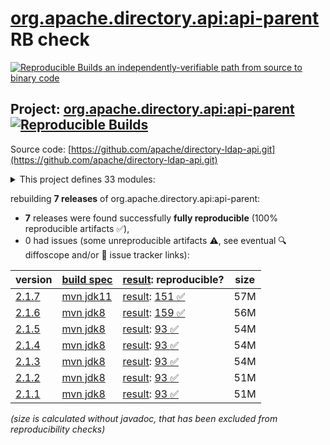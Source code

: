 [org.apache.directory.api:api-parent](https://central.sonatype.com/artifact/org.apache.directory.api/api-parent/versions) RB check
=======

[![Reproducible Builds](https://reproducible-builds.org/images/logos/rb.svg) an independently-verifiable path from source to binary code](https://reproducible-builds.org/)

## Project: [org.apache.directory.api:api-parent](https://central.sonatype.com/artifact/org.apache.directory.api/api-parent/versions) [![Reproducible Builds](https://img.shields.io/endpoint?url=https://raw.githubusercontent.com/jvm-repo-rebuild/reproducible-central/master/content/org/apache/directory/api/badge.json)](https://github.com/jvm-repo-rebuild/reproducible-central/blob/master/content/org/apache/directory/api/README.md)

Source code: [https://github.com/apache/directory-ldap-api.git](https://github.com/apache/directory-ldap-api.git)

<details><summary>This project defines 33 modules:</summary>

* [org.apache.directory.api:apache-ldap-api](https://central.sonatype.com/artifact/org.apache.directory.api/apache-ldap-api/overview)
* [org.apache.directory.api:api-all](https://central.sonatype.com/artifact/org.apache.directory.api/api-all/overview)
* [org.apache.directory.api:api-asn1-api](https://central.sonatype.com/artifact/org.apache.directory.api/api-asn1-api/overview)
* [org.apache.directory.api:api-asn1-ber](https://central.sonatype.com/artifact/org.apache.directory.api/api-asn1-ber/overview)
* [org.apache.directory.api:api-asn1-parent](https://central.sonatype.com/artifact/org.apache.directory.api/api-asn1-parent/overview)
* [org.apache.directory.api:api-dsml-engine](https://central.sonatype.com/artifact/org.apache.directory.api/api-dsml-engine/overview)
* [org.apache.directory.api:api-dsml-parent](https://central.sonatype.com/artifact/org.apache.directory.api/api-dsml-parent/overview)
* [org.apache.directory.api:api-dsml-parser](https://central.sonatype.com/artifact/org.apache.directory.api/api-dsml-parser/overview)
* [org.apache.directory.api:api-i18n](https://central.sonatype.com/artifact/org.apache.directory.api/api-i18n/overview)
* [org.apache.directory.api:api-integ](https://central.sonatype.com/artifact/org.apache.directory.api/api-integ/overview)
* [org.apache.directory.api:api-integ-osgi](https://central.sonatype.com/artifact/org.apache.directory.api/api-integ-osgi/overview)
* [org.apache.directory.api:api-ldap-client-all](https://central.sonatype.com/artifact/org.apache.directory.api/api-ldap-client-all/overview)
* [org.apache.directory.api:api-ldap-client-api](https://central.sonatype.com/artifact/org.apache.directory.api/api-ldap-client-api/overview)
* [org.apache.directory.api:api-ldap-client-parent](https://central.sonatype.com/artifact/org.apache.directory.api/api-ldap-client-parent/overview)
* [org.apache.directory.api:api-ldap-codec-core](https://central.sonatype.com/artifact/org.apache.directory.api/api-ldap-codec-core/overview)
* [org.apache.directory.api:api-ldap-codec-parent](https://central.sonatype.com/artifact/org.apache.directory.api/api-ldap-codec-parent/overview)
* [org.apache.directory.api:api-ldap-codec-standalone](https://central.sonatype.com/artifact/org.apache.directory.api/api-ldap-codec-standalone/overview)
* [org.apache.directory.api:api-ldap-extras-aci](https://central.sonatype.com/artifact/org.apache.directory.api/api-ldap-extras-aci/overview)
* [org.apache.directory.api:api-ldap-extras-codec](https://central.sonatype.com/artifact/org.apache.directory.api/api-ldap-extras-codec/overview)
* [org.apache.directory.api:api-ldap-extras-codec-api](https://central.sonatype.com/artifact/org.apache.directory.api/api-ldap-extras-codec-api/overview)
* [org.apache.directory.api:api-ldap-extras-parent](https://central.sonatype.com/artifact/org.apache.directory.api/api-ldap-extras-parent/overview)
* [org.apache.directory.api:api-ldap-extras-sp](https://central.sonatype.com/artifact/org.apache.directory.api/api-ldap-extras-sp/overview)
* [org.apache.directory.api:api-ldap-extras-trigger](https://central.sonatype.com/artifact/org.apache.directory.api/api-ldap-extras-trigger/overview)
* [org.apache.directory.api:api-ldap-extras-util](https://central.sonatype.com/artifact/org.apache.directory.api/api-ldap-extras-util/overview)
* [org.apache.directory.api:api-ldap-model](https://central.sonatype.com/artifact/org.apache.directory.api/api-ldap-model/overview)
* [org.apache.directory.api:api-ldap-net-mina](https://central.sonatype.com/artifact/org.apache.directory.api/api-ldap-net-mina/overview)
* [org.apache.directory.api:api-ldap-net-parent](https://central.sonatype.com/artifact/org.apache.directory.api/api-ldap-net-parent/overview)
* [org.apache.directory.api:api-ldap-parent](https://central.sonatype.com/artifact/org.apache.directory.api/api-ldap-parent/overview)
* [org.apache.directory.api:api-ldap-schema-converter](https://central.sonatype.com/artifact/org.apache.directory.api/api-ldap-schema-converter/overview)
* [org.apache.directory.api:api-ldap-schema-data](https://central.sonatype.com/artifact/org.apache.directory.api/api-ldap-schema-data/overview)
* [org.apache.directory.api:api-ldap-schema-parent](https://central.sonatype.com/artifact/org.apache.directory.api/api-ldap-schema-parent/overview)
* [org.apache.directory.api:api-parent](https://central.sonatype.com/artifact/org.apache.directory.api/api-parent/overview)
* [org.apache.directory.api:api-util](https://central.sonatype.com/artifact/org.apache.directory.api/api-util/overview)
</details>

rebuilding **7 releases** of org.apache.directory.api:api-parent:
- **7** releases were found successfully **fully reproducible** (100% reproducible artifacts :white_check_mark:),
- 0 had issues (some unreproducible artifacts :warning:, see eventual :mag: diffoscope and/or :memo: issue tracker links):

| version | [build spec](/BUILDSPEC.md) | [result](https://reproducible-builds.org/docs/jvm/): reproducible? | size |
| -- | --------- | ------ | -- |
| [2.1.7](https://central.sonatype.com/artifact/org.apache.directory.api/api-parent/2.1.7/pom) | [mvn jdk11](api-2.1.7.buildspec) | [result](api-parent-2.1.7.buildinfo): [151 :white_check_mark: ](api-parent-2.1.7.buildcompare) | 57M |
| [2.1.6](https://central.sonatype.com/artifact/org.apache.directory.api/api-parent/2.1.6/pom) | [mvn jdk8](api-2.1.6.buildspec) | [result](api-parent-2.1.6.buildinfo): [159 :white_check_mark: ](api-parent-2.1.6.buildcompare) | 56M |
| [2.1.5](https://central.sonatype.com/artifact/org.apache.directory.api/api-parent/2.1.5/pom) | [mvn jdk8](api-2.1.5.buildspec) | [result](api-parent-2.1.5.buildinfo): [93 :white_check_mark: ](api-parent-2.1.5.buildcompare) | 54M |
| [2.1.4](https://central.sonatype.com/artifact/org.apache.directory.api/api-parent/2.1.4/pom) | [mvn jdk8](api-2.1.4.buildspec) | [result](api-parent-2.1.4.buildinfo): [93 :white_check_mark: ](api-parent-2.1.4.buildcompare) | 54M |
| [2.1.3](https://central.sonatype.com/artifact/org.apache.directory.api/api-parent/2.1.3/pom) | [mvn jdk8](api-2.1.3.buildspec) | [result](api-parent-2.1.3.buildinfo): [93 :white_check_mark: ](api-parent-2.1.3.buildcompare) | 54M |
| [2.1.2](https://central.sonatype.com/artifact/org.apache.directory.api/api-parent/2.1.2/pom) | [mvn jdk8](api-2.1.2.buildspec) | [result](api-parent-2.1.2.buildinfo): [93 :white_check_mark: ](api-parent-2.1.2.buildcompare) | 51M |
| [2.1.1](https://central.sonatype.com/artifact/org.apache.directory.api/api-parent/2.1.1/pom) | [mvn jdk8](api-2.1.1.buildspec) | [result](api-parent-2.1.1.buildinfo): [93 :white_check_mark: ](api-parent-2.1.1.buildcompare) | 51M |

<i>(size is calculated without javadoc, that has been excluded from reproducibility checks)</i>
